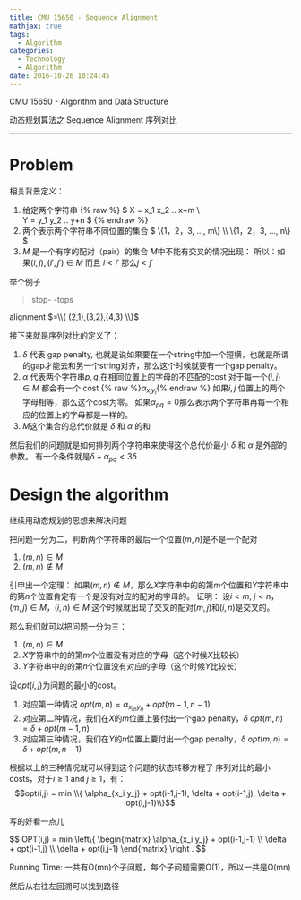 ```yaml
---
title: CMU 15650 - Sequence Alignment
mathjax: true 
tags:
  - Algorithm
categories:
  - Technology
  - Algorithm
date: 2016-10-26 10:24:45
---
```

CMU 15650 - Algorithm and Data Structure 

动态规划算法之 
Sequence Alignment 序列对比
<!-- more -->

***

# Problem 
相关背景定义：
1. 给定两个字符串
{% raw %}
$
X = x_1 x_2 .. x+m \\  
Y = y_1 y_2 .. y+n
$
{% endraw %}
2. 两个表示两个字符串不同位置的集合
$
\\{1，2，3, ..., m\\} \\\\
\\{1，2，3, ..., n\\}
$
3. $M$ 是一个有序的配对（pair）的集合
$M$中不能有交叉的情况出现： 所以：如果$(i,j),(i', j') \in M$ 而且 $i < i'$ 那么$j< j'$

举个例子
>stop-
-tops

alignment $=\\{ (2,1),(3,2),(4,3) \\}$ 

接下来就是序列对比的定义了：
1. $\delta$ 代表 gap penalty, 也就是说如果要在一个string中加一个短横，也就是所谓的gap才能去和另一个string对齐，那么这个时候就要有一个gap penalty。
2. $\alpha$ 代表两个字符串$p, q$,在相同位置上的字母的不匹配的cost
对于每一个$(i,j) \in M$ 都会有一个 cost {% raw %}$\alpha_{x_i y_i}${% endraw %}
如果$i, j$ 位置上的两个字母相等，那么这个cost为零。
如果$\alpha_{pq} = 0$那么表示两个字符串再每一个相应的位置上的字母都是一样的。
3. $M$这个集合的总代价就是 $\delta$ 和 $\alpha$ 的和

然后我们的问题就是如何排列两个字符串来使得这个总代价最小
$\delta$ 和 $\alpha$ 是外部的参数。
有一个条件就是$\delta + \alpha_{pq} < 3 \delta$

# Design the algorithm
继续用动态规划的思想来解决问题

把问题一分为二，判断两个字符串的最后一个位置$(m,n)$是不是一个配对
1. $(m,n) \in M$
2. $(m,n) \notin M$

引申出一个定理：
如果$(m,n) \notin M$，那么$X$字符串中的的第$m$个位置和$Y$字符串中的第$n$个位置肯定有一个是没有对应的配对的字母的。
证明：
设$i< m$, $j < n$， $(m,j) \in M$，$(i,n) \in M$
这个时候就出现了交叉的配对$(m,j)$和$(i,n)$是交叉的。

那么我们就可以把问题一分为三：
1. $(m,n) \in M$
2. $X$字符串中的的第$m$个位置没有对应的字母（这个时候$X$比较长）
3. $Y$字符串中的的第$n$个位置没有对应的字母（这个时候$Y$比较长）

设$opt(i,j)$为问题的最小的cost。
1. 对应第一种情况
$opt(m,n) = \alpha_{x_m y_n} + opt(m-1,n-1)$
2. 对应第二种情况，我们在$X$的$m$位置上要付出一个gap penalty，$\delta$
$opt(m,n) = \delta + opt(m-1,n)$
3. 对应第三种情况，我们在$Y$的$n$位置上要付出一个gap penalty，$\delta$
$opt(m,n) = \delta + opt(m,n-1)$

根据以上的三种情况就可以得到这个问题的状态转移方程了
序列对比的最小costs，对于$i \geqslant 1$ and $j \geqslant 1$，有：
$$opt(i,j) = min \\{ \alpha_{x_i y_j} + opt(i-1,j-1), \delta + opt(i-1,j), \delta + opt(i,j-1)\\}$$

写的好看一点儿

$$
OPT(i,j) = min
\left\\{
    \begin{matrix}
        \alpha_{x_i y_j} + opt(i-1,j-1) \\\\
        \delta + opt(i-1,j) \\\\
        \delta + opt(i,j-1)
    \end{matrix} 
\right .
$$

Running Time:
一共有O(mn)个子问题，每个子问题需要O(1)，所以一共是O(mn)

然后从右往左回溯可以找到路径






